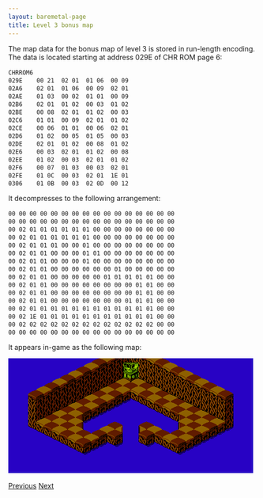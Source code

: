 ```yaml
---
layout: baremetal-page
title: Level 3 bonus map
---
```


The map data for the bonus map of level 3 is stored in run-length encoding. The data is located starting at address 029E of CHR ROM page 6:

	CHRROM6
	029E	00 21  02 01  01 06  00 09
	02A6	02 01  01 06  00 09  02 01
	02AE	01 03  00 02  01 01  00 09
	02B6	02 01  01 02  00 03  01 02
	02BE	00 08  02 01  01 02  00 03
	02C6	01 01  00 09  02 01  01 02
	02CE	00 06  01 01  00 06  02 01
	02D6	01 02  00 05  01 05  00 03
	02DE	02 01  01 02  00 08  01 02
	02E6	00 03  02 01  01 02  00 08
	02EE	01 02  00 03  02 01  01 02
	02F6	00 07  01 03  00 03  02 01
	02FE	01 0C  00 03  02 01  1E 01
	0306	01 0B  00 03  02 0D  00 12

It decompresses to the following arrangement:

	00 00 00 00 00 00 00 00 00 00 00 00 00 00 00 00
	00 00 00 00 00 00 00 00 00 00 00 00 00 00 00 00
	00 02 01 01 01 01 01 01 00 00 00 00 00 00 00 00
	00 02 01 01 01 01 01 01 00 00 00 00 00 00 00 00
	00 02 01 01 01 00 00 01 00 00 00 00 00 00 00 00
	00 02 01 01 00 00 00 01 01 00 00 00 00 00 00 00
	00 02 01 01 00 00 00 01 00 00 00 00 00 00 00 00
	00 02 01 01 00 00 00 00 00 00 01 00 00 00 00 00
	00 02 01 01 00 00 00 00 00 01 01 01 01 01 00 00
	00 02 01 01 00 00 00 00 00 00 00 00 01 01 00 00
	00 02 01 01 00 00 00 00 00 00 00 00 01 01 00 00
	00 02 01 01 00 00 00 00 00 00 00 01 01 01 00 00
	00 02 01 01 01 01 01 01 01 01 01 01 01 01 00 00
	00 02 1E 01 01 01 01 01 01 01 01 01 01 01 00 00
	00 02 02 02 02 02 02 02 02 02 02 02 02 02 00 00
	00 00 00 00 00 00 00 00 00 00 00 00 00 00 00 00

It appears in-game as the following map:

![Level 3 bonus map](../static/images/level_3_bonus_map.png)

[Previous](level_2_bonus_map.html)
[Next](level_4_bonus_map.html)
